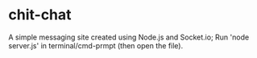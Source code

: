 # chit-chat
A simple messaging site created using Node.js and Socket.io; 
Run 'node server.js' in terminal/cmd-prmpt (then open the file).
